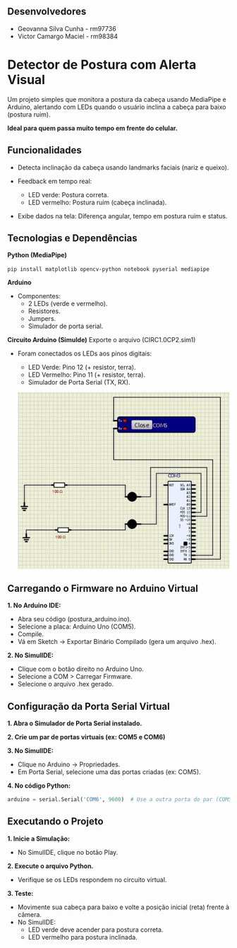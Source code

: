 ## Desenvolvedores
- Geovanna Silva Cunha - rm97736
- Victor Camargo Maciel - rm98384

# Detector de Postura com Alerta Visual

Um projeto simples que monitora a postura da cabeça usando MediaPipe e Arduino, alertando com LEDs quando o usuário inclina a cabeça para baixo (postura ruim).

**Ideal para quem passa muito tempo em frente do celular.**

## Funcionalidades

- Detecta inclinação da cabeça usando landmarks faciais (nariz e queixo).

- Feedback em tempo real:
    - LED verde: Postura correta.
    - LED vermelho: Postura ruim (cabeça inclinada).

- Exibe dados na tela: Diferença angular, tempo em postura ruim e status.

## Tecnologias e Dependências

**Python (MediaPipe)** 

`pip install matplotlib opencv-python notebook pyserial mediapipe`

**Arduino**
- Componentes:
    - 2 LEDs (verde e vermelho).
    - Resistores.
    - Jumpers.
    - Simulador de porta serial.

**Circuito Arduino (SimuIde)**
Exporte o arquivo (CIRC1.0CP2.sim1)
- Foram conectados os LEDs aos pinos digitais:
    - LED Verde: Pino 12 (+ resistor, terra).
    - LED Vermelho: Pino 11 (+ resistor, terra).
    - Simulador de Porta Serial (TX, RX).

    ![Circuito Arduino](img/image.png)

## Carregando o Firmware no Arduino Virtual
**1. No Arduino IDE:**
- Abra seu código (postura_arduino.ino).
- Selecione a placa: Arduino Uno (COM5).
- Compile.
- Vá em Sketch → Exportar Binário Compilado (gera um arquivo .hex).

**2. No SimulIDE:**
- Clique com o botão direito no Arduino Uno.
- Selecione a COM > Carregar Firmware.
- Selecione o arquivo .hex gerado.

## Configuração da Porta Serial Virtual
**1. Abra o Simulador de Porta Serial instalado.**

**2. Crie um par de portas virtuais (ex: COM5 e COM6)**

**3. No SimulIDE:**
- Clique no Arduino → Propriedades.
- Em Porta Serial, selecione uma das portas criadas (ex: COM5).

**4. No código Python:**
```python
arduino = serial.Serial('COM6', 9600)  # Use a outra porta do par (COM5)
```

## Executando o Projeto
**1. Inicie a Simulação:**
- No SimulIDE, clique no botão Play.

**2. Execute o arquivo Python.**
- Verifique se os LEDs respondem no circuito virtual.

**3. Teste:**
- Movimente sua cabeça para baixo e volte a posição inicial (reta) frente à câmera.
- No SimulIDE:
    - LED verde deve acender para postura correta.
    - LED vermelho para postura inclinada.
